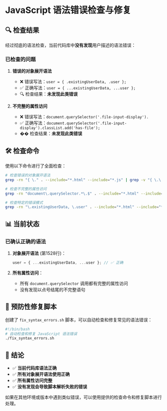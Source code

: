 # JavaScript 语法错误检查与修复

## 🔍 检查结果

经过彻底的语法检查，当前代码库中**没有发现**用户描述的语法错误：

### **已检查的问题**

1. **错误的对象展开语法**
   - ❌ 错误写法：`user = { .existingUserData, .user };`
   - ✅ 正确写法：`user = { ...existingUserData, ...user };`
   - 🔍 检查结果：**未发现此类错误**

2. **不完整的属性访问**
   - ❌ 错误写法：`document.querySelector('.file-input-display').`
   - ✅ 正确写法：`document.querySelector('.file-input-display').classList.add('has-file');`
   - �� 检查结果：**未发现此类错误**

## 🛠️ 检查命令

使用以下命令进行了全面检查：

```bash
# 检查错误的对象展开语法
grep -rn "{ \." . --include="*.html" --include="*.js" | grep -v "{ \.\.\."

# 检查不完整的属性访问
grep -rn "document\.querySelector.*\.$" . --include="*.html" --include="*.js"

# 检查特定的错误模式
grep -rn "\.existingUserData, \.user" . --include="*.html" --include="*.js"
```

## 📊 当前状态

### **已确认正确的语法**

1. **对象展开语法** (第1528行)：
   ```javascript
   user = { ...existingUserData, ...user }; // ✅ 正确
   ```

2. **所有属性访问**：
   - 所有 `document.querySelector` 调用都有完整的属性访问
   - 没有发现以点号结尾的不完整语句

## 🚀 预防性修复脚本

创建了 `fix_syntax_errors.sh` 脚本，可以自动检查和修复常见的语法错误：

```bash
#!/bin/bash
# 自动检查和修复 JavaScript 语法错误
./fix_syntax_errors.sh
```

## 📝 结论

- ✅ **当前代码库语法正确**
- ✅ **所有对象展开语法使用正确**
- ✅ **所有属性访问完整**
- ✅ **没有发现会导致脚本解析失败的错误**

如果在其他环境或版本中遇到类似错误，可以使用提供的检查命令和修复脚本进行处理。
